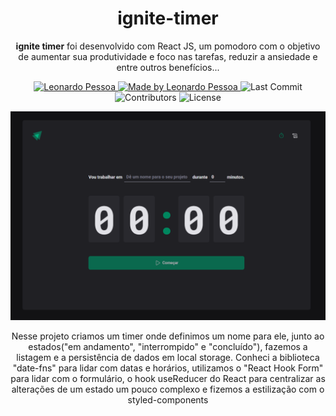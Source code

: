 <h1 align="center">
  <a>
    ignite-timer
  </a>
</h1>

<p align="center"><b>ignite timer</b> foi desenvolvido com React JS, um pomodoro com o objetivo de aumentar sua produtividade e foco nas tarefas, reduzir a ansiedade e entre outros benefícios...</p>

<p align="center">
   <a href="https://www.linkedin.com/in/leonardo-pessoa-5733121b5/">
      <img alt="Leonardo Pessoa" src="https://img.shields.io/badge/-Leonardo Pessoa-4e5acf?style=flat&logo=Linkedin&logoColor=white" />
   </a>

  <a href="https://github.com/LeonardoPess">
    <img alt="Made by Leonardo Pessoa" src="https://img.shields.io/badge/made%20by-Leonardo%20Pessoa-5965e0">
  </a>

  <img alt="Last Commit" src="https://img.shields.io/github/last-commit/LeonardoPess/dass.pess?color=rgb(89,101,224)%22">

  <img alt="Contributors" src="https://img.shields.io/github/contributors/LeonardoPess/dass.pess?color=rgb(89,101,224)">

  <img alt="License" src="https://img.shields.io/badge/license-MIT-%2304D361?color=rgb(89,101,224)">
</p>

<p align="center">
  <img src="ignite-timer.png">
</p>

<p align="center">Nesse projeto criamos um timer onde definimos um nome para ele, junto ao estados("em andamento", "interrompido" e "concluído"), fazemos a listagem e a persistência de dados em local storage. Conheci a biblioteca "date-fns" para lidar com datas e horários, utilizamos o "React Hook Form" para lidar com o formulário, o hook useReducer do React para centralizar as alterações de um estado um pouco complexo e fizemos a estilização com o styled-components</p>
